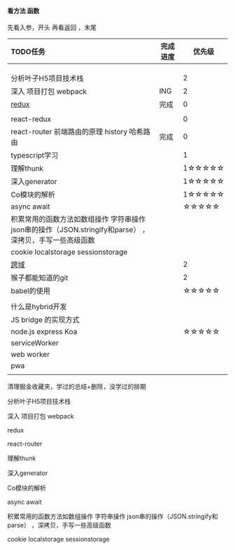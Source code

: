 #### 看方法 函数
先看入参，开头
再看返回 ，末尾



| TODO任务                                                     | 完成进度 | 优先级 |
| :----------------------------------------------------------- | -------- | ------ |
|                                                              |          |        |
|                                                              |          |        |
|                                                              |          |        |
| 分析叶子H5项目技术栈                                         |          | 2      |
| 深入 项目打包    webpack                                     | ING      | 2      |
| [redux](./React/redux/redux.js)                              | 完成     | 0      |
|                                                              |          |        |
| react-redux                                                  |          | 0      |
| react-router 前端路由的原理 history 哈希路由                 | 完成     | 0      |
| typescript学习                                               |          | 1      |
| 理解thunk                                                    |          | 1☆☆☆☆☆ |
| 深入generator                                                |          | 1☆☆☆☆☆ |
| Co模块的解析                                                 |          | 1☆☆☆☆☆ |
| async await                                                  |          | ☆☆☆☆☆  |
| 积累常用的函数方法如数组操作 字符串操作 json串的操作（JSON.stringify和parse） ，深拷贝，手写一些高级函数 |          |        |
| cookie localstorage sessionstorage                           |          |        |
| [跨域](./跨域.md)                                            |          | 2      |
| 猴子都能知道的git                                            |          | 2      |
| babel的使用                                                  |          | ☆☆☆☆☆  |
|                                                              |          |        |
| 什么是hybrid开发                                             |          |        |
| JS bridge 的实现方式                                         |          |        |
| node.js express Koa                                          |          | ☆☆☆☆☆  |
| serviceWorker                                                |          |        |
| web worker                                                   |          |        |
| pwa                                                          |          |        |
|                                                              |          |        |



清理掘金收藏夹，学过的总结+删除，没学过的排期



分析叶子H5项目技术栈

深入 项目打包 webpack

redux

react-router

理解thunk

深入generator 

Co模块的解析

async await 

积累常用的函数方法如数组操作 字符串操作 json串的操作（JSON.stringify和parse） ，深拷贝，手写一些高级函数



cookie localstorage sessionstorage


